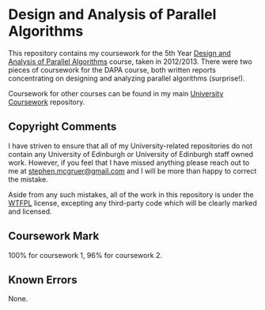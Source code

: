 # Design and Analysis of Parallel Algorithms

This repository contains my coursework for the 5th Year [Design and Analysis of Parallel Algorithms](http://www.inf.ed.ac.uk/teaching/courses/dapa/) course, taken in 2012/2013. There were two pieces of coursework for the DAPA course, both written reports concentrating on designing and analyzing parallel algorithms (surprise!).

Coursework for other courses can be found in my main [University Coursework](https://github.com/stephenmcgruer/University) repository.

## Copyright Comments ##

I have striven to ensure that all of my University-related repositories do not contain any University of Edinburgh or University of Edinburgh staff owned work. However, if you feel that I have missed anything please reach out to me at <stephen.mcgruer@gmail.com> and I will be more than happy to correct the mistake.

Aside from any such mistakes, all of the work in this repository is under the [WTFPL](http://www.wtfpl.net/) license, excepting any third-party code which will be clearly marked and licensed.

## Coursework Mark ##

100% for coursework 1, 96% for coursework 2.

## Known Errors ##

None.
